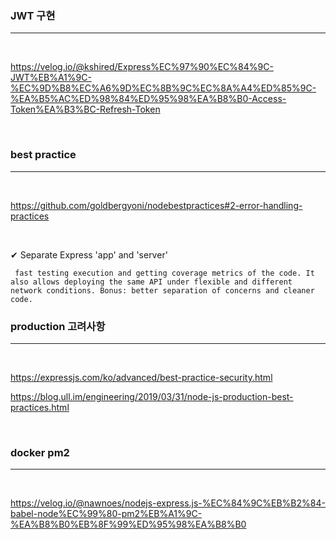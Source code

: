 ### JWT 구현
---
<br>

https://velog.io/@kshired/Express%EC%97%90%EC%84%9C-JWT%EB%A1%9C-%EC%9D%B8%EC%A6%9D%EC%8B%9C%EC%8A%A4%ED%85%9C-%EA%B5%AC%ED%98%84%ED%95%98%EA%B8%B0-Access-Token%EA%B3%BC-Refresh-Token


<br>

### best practice
---
<br>

https://github.com/goldbergyoni/nodebestpractices#2-error-handling-practices

<br>


✔ Separate Express 'app' and 'server'

     fast testing execution and getting coverage metrics of the code. It also allows deploying the same API under flexible and different network conditions. Bonus: better separation of concerns and cleaner code.

    
### production 고려사항

---

<br>

https://expressjs.com/ko/advanced/best-practice-security.html

https://blog.ull.im/engineering/2019/03/31/node-js-production-best-practices.html

<br>

### docker pm2

---

<br>

https://velog.io/@nawnoes/nodejs-express.js-%EC%84%9C%EB%B2%84-babel-node%EC%99%80-pm2%EB%A1%9C-%EA%B8%B0%EB%8F%99%ED%95%98%EA%B8%B0